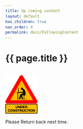 ```yaml
---
title: Up coming content
layout: default
has_children: true
nav_order: 4
permalink: docs/FollowingContent
---
```


{{ page.title }}
======================

<br>

<!-- https://pngimg.com/image/50755 Image Source (Unmodified)-->
<img src="/images/under_construction.png" alt="Header" style="width:20%;">
<br>

Please Return back next time.